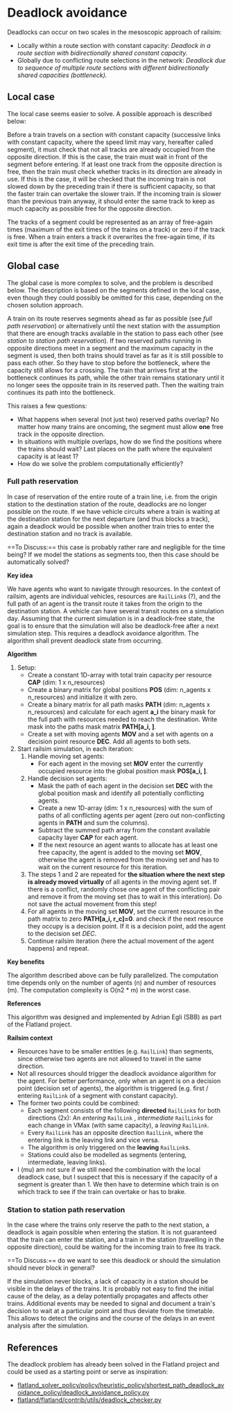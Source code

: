 # Deadlock avoidance

Deadlocks can occur on two scales in the mesoscopic approach of railsim:

- Locally within a route section with constant capacity: *Deadlock in a route section with bidirectionally shared
  constant capacity.*
- Globally due to conflicting route selections in the network: *Deadlock due to sequence of multiple route sections with
  different bidirectionally shared capacities (bottleneck).*

## Local case

The local case seems easier to solve. A possible approach is described below:

Before a train travels on a section with constant capacity (successive links with constant capacity, where the speed
limit may vary, hereafter called segment), it must check that not all tracks are already occupied from the opposite
direction. If this is the case, the train must wait in front of the segment before entering. If at least one track from
the opposite direction is free, then the train must check whether tracks in its direction are already in use. If this is
the case, it will be checked that the incoming train is not slowed down by the preceding train if there is sufficient
capacity, so that the faster train can overtake the slower train. If the incoming train is slower than the previous
train anyway, it should enter the same track to keep as much capacity as possible free for the opposite direction.

The tracks of a segment could be represented as an array of free-again times (maximum of the exit times of the trains on
a track) or zero if the track is free. When a train enters a track it overwrites the free-again time, if its exit time
is after the exit time of the preceding train.

## Global case

The global case is more complex to solve, and the problem is described below. The description is based on the segments
defined in the local case, even though they could possibly be omitted for this case, depending on the chosen solution
approach.

A train on its route reserves segments ahead as far as possible (see *full path reservation*) or alternatively until the
next station with the assumption that there are enough tracks available in the station to pass each other (see *station
to station path reservation*).
If two reserved paths running in opposite directions meet in a segment and the maximum capacity in the segment is used,
then both trains should travel as far as it is still possible to pass each other. So they have to stop before the
bottleneck, where the capacity still allows for a crossing. The train that arrives first at the bottleneck continues its
path, while the other train remains stationary until it no longer sees the opposite train in its reserved path. Then
the waiting train continues its path into the bottleneck.

This raises a few questions:

- What happens when several (not just two) reserved paths overlap? No matter how many trains are oncoming, the segment
  must allow **one** free track in the opposite direction.
- In situations with multiple overlaps, how do we find the positions where the trains should wait? Last places on the
  path where the equivalent capacity is at least 1?
- How do we solve the problem computationally efficiently?

### Full path reservation

In case of reservation of the entire route of a train line, i.e. from the origin station to the destination station of
the route, deadlocks are no longer possible on the route. If we have vehicle circuits where a train is waiting at the
destination station for the next departure (and thus blocks a track), again a deadlock would be possible when another
train tries to enter the destination station and no track is available.

==To Discuss:== this case is probably rather rare and negligible for the time being? If we model the stations as
segments too, then this case should be automatically solved?

**Key idea**

We have agents who want to navigate through resources. In the context of railsim, agents are individual vehicles,
resources are `RailLink`s (?), and the full path of an agent is the transit route it takes from the origin to the
destination station. A vehicle can have several transit routes on a simulation day.
Assuming that the current simulation is in a deadlock-free state, the goal is to ensure that the simulation will also be
deadlock-free after a next simulation step. This requires a deadlock avoidance algorithm. The algorithm shall prevent
deadlock state from occurring.

**Algorithm**

1. Setup:
    - Create a constant 1D-array with total train capacity per resource **CAP** (dim: 1 x n_resources)
    - Create a binary matrix for global positions **POS** (dim: n_agents x n_resources) and initialize it with zero.
    - Create a binary matrix for all path masks **PATH** (dim: n_agents x n_resources) and calculate for each
      agent **a_i** the binary mask for the full path with resources needed to reach the destination. Write mask into
      the paths mask matrix **PATH[a_i, ]**.
    - Create a set with moving agents **MOV** and a set with agents on a decision point resource **DEC**. Add all agents
      to both sets.
2. Start railsim simulation, in each iteration:
    1. Handle moving set agents:
        - For each agent in the moving set **MOV** enter the currently occupied resource into the global position
          mask **POS[a_i, ]**.
    2. Handle decision set agents:
        - Mask the path of each agent in the decision set **DEC** with the global position mask and identify all
          potentially conflicting agents.
        - Create a new 1D-array (dim: 1 x n_resources) with the sum of paths of all conflicting agents per agent (zero
          out non-conflicting agents in **PATH** and sum the columns).
        - Subtract the summed path array from the constant available capacity layer **CAP** for each agent.
        - If the next resource an agent wants to allocate has at least one free capacity, the agent is added to the
          moving set **MOV**, otherwise the agent is removed from the moving set and has to wait on the current resource
          for this iteration.
    3. The steps 1 and 2 are repeated for **the situation where the next step is already moved virtually** of all agents
       in the moving agent set. If there is a conflict, randomly chose one agent of the conflicting pair and remove it
       from the moving set (has to wait in this interation). Do not save the actual movement from this step!
    4. For all agents in the moving set **MOV**, set the current resource in the path matrix to zero
       **PATH[a_i, r_c]=0**. and check if the next resource they occupy is a decision point. If it is a decision point,
       add the agent to the decision set *DEC*.
    5. Continue railsim iteration (here the actual movement of the agent happens) and repeat.

**Key benefits**

The algorithm described above can be fully parallelized. The computation time depends only on the number of agents (n)
and number of resources (m). The computation complexity is O(n2 * m) in the worst case.

**References**

This algorithm was designed and implemented by Adrian Egli (SBB) as part of the Flatland project.

**Railsim context**

- Resources have to be smaller entities (e.g. `RailLink`) than segments, since otherwise two agents are not allowed to
  travel in the same direction.
- Not all resources should trigger the deadlock avoidance algorithm for the agent. For better performance, only when an
  agent is on a decision point (decision set of agents), the algorithm is triggered (e.g. first / entering `RailLink` of
  a segment with constant capacity).
- The former two points could be combined:
    - Each segment consists of the following **directed** `RailLink`s for both directions (2x): An *entering* `RailLink`
      , *intermediate* `RailLink`s for each change in VMax (with same capacity), a *leaving* `RailLink`.
    - Every `RailLink` has an opposite direction `RailLink`, where the entering link is the leaving link and vice versa.
    - The algorithm is only triggered on the **leaving** `RailLink`s.
    - Stations could also be modelled as segments (entering, intermediate, leaving links).
- I (mu) am not sure if we still need the combination with the local deadlock case, but I suspect that this is necessary
  if the capacity of a segment is greater than 1. We then have to determine which train is on which track to see if the
  train can overtake or has to brake.

### Station to station path reservation

In the case where the trains only reserve the path to the next station, a deadlock is again possible when entering the
station. It is not guaranteed that the train can enter the station, and a train in the station (travelling in the
opposite direction), could be waiting for the incoming train to free its track.

==To Discuss:== do we want to see this deadlock or should the simulation should never block in general?

If the simulation never blocks, a lack of capacity in a station should be visible in the delays of the trains. It is
probably not easy to find the initial cause of the delay, as a delay potentially propagates and affects other trains.
Additional events may be needed to signal and document a train's decision to wait at a particular point and thus deviate
from the timetable. This allows to detect the origins and the course of the delays in an event analysis after the
simulation.

## References

The deadlock problem has already been solved in the Flatland project and could be used as a starting point or serve as
inspiration:

- [flatland_solver_policy/policy/heuristic_policy/shortest_path_deadlock_avoidance_policy/deadlock_avoidance_policy.py](https://github.com/aiAdrian/flatland_solver_policy/blob/main/policy/heuristic_policy/shortest_path_deadlock_avoidance_policy/deadlock_avoidance_policy.py)
- [flatland/flatland/contrib/utils/deadlock_checker.py](https://gitlab.aicrowd.com/flatland/flatland/-/blob/master/flatland/contrib/utils/deadlock_checker.py)
